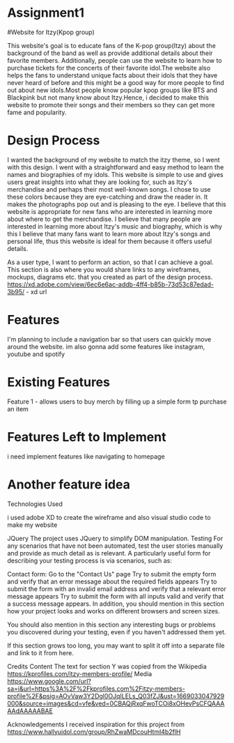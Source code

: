 # Assignment1

#Website for Itzy(Kpop group)

This website's goal is to educate fans of the K-pop group(Itzy) about the background of the band as well as provide additional details about their favorite members. Additionally, people can use the website to learn how to purchase tickets for the concerts of their favorite idol.The website also helps the fans to understand unique facts about their idols that they have never heard of before and this might be a good way for more people to find out about new idols.Most people know popular kpop groups like BTS and Blackpink but not many know about Itzy.Hence, i decided to make this website to promote their songs and their members so they can get more fame and popularity.

# Design Process

I wanted the background of my website to match the itzy theme, so I went with this design. I went with a straightforward and easy method to learn the names and biographies of my idols. This website is simple to use and gives users great insights into what they are looking for, such as Itzy's merchandise and perhaps their most well-known songs. I chose to use these colors because they are eye-catching and draw the reader in. It makes the photographs pop out and is pleasing to the eye. I believe that this website is appropriate for new fans who are interested in learning more about where to get the merchandise. I believe that many people are interested in learning more about Itzy's music and biography, which is why this
I believe that many fans want to learn more about Itzy's songs and personal life, thus this website is ideal for them because it offers useful details.

As a user type, I want to perform an action, so that I can achieve a goal.
This section is also where you would share links to any wireframes, mockups, diagrams etc. that you created as part of the design process.
https://xd.adobe.com/view/6ec6e6ac-addb-4ff4-b85b-73d53c87edad-3b95/ - xd url

# Features

I'm planning to include a navigation bar so that users can quickly move around the website.
im also gonna add some features like instagram, youtube and spotify

# Existing Features

Feature 1 - allows users to buy merch by filling up a simple form tp purchase an item

# Features Left to Implement

i need implement features like navigating to homepage

# Another feature idea

Technologies Used

i used adobe XD to create the wireframe and also visual studio code to make my website

JQuery
The project uses JQuery to simplify DOM manipulation.
Testing
For any scenarios that have not been automated, test the user stories manually and provide as much detail as is relevant. A particularly useful form for describing your testing process is via scenarios, such as:

Contact form:
Go to the "Contact Us" page
Try to submit the empty form and verify that an error message about the required fields appears
Try to submit the form with an invalid email address and verify that a relevant error message appears
Try to submit the form with all inputs valid and verify that a success message appears.
In addition, you should mention in this section how your project looks and works on different browsers and screen sizes.

You should also mention in this section any interesting bugs or problems you discovered during your testing, even if you haven't addressed them yet.

If this section grows too long, you may want to split it off into a separate file and link to it from here.

Credits
Content
The text for section Y was copied from the Wikipedia https://kprofiles.com/itzy-members-profile/
Media
https://www.google.com/url?sa=i&url=https%3A%2F%2Fkprofiles.com%2Fitzy-members-profile%2F&psig=AOvVaw3Y2Dgl0OJqILELs_Q03fZJ&ust=1669033047929000&source=images&cd=vfe&ved=0CBAQjRxqFwoTCOi8xOHevPsCFQAAAAAdAAAAABAE

Acknowledgements
I received inspiration for this project from https://www.hallyuidol.com/group/RhZwaMDcouHtml4b2flH
